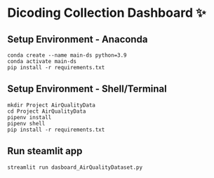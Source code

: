 # Dicoding Collection Dashboard ✨

## Setup Environment - Anaconda

```
conda create --name main-ds python=3.9
conda activate main-ds
pip install -r requirements.txt
```

## Setup Environment - Shell/Terminal

```
mkdir Project AirQualityData
cd Project AirQualityData
pipenv install
pipenv shell
pip install -r requirements.txt
```

## Run steamlit app

```
streamlit run dasboard_AirQualityDataset.py
```
